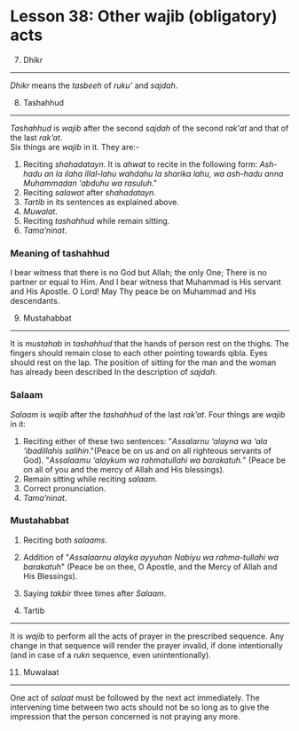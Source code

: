 Lesson 38: Other wajib (obligatory) acts
========================================

7. Dhikr
--------

*Dhikr* means the *tasbeeh* of *ruku’* and *sajdah*.

8. Tashahhud
------------

*Tashahhud* is *wajib* after the second *sajdah* of the second *rak'at*
and that of the last *rak’at*.  
 Six things are *wajib* in it. They are:-  
 1. Reciting *shahadatayn*. It is *ahwat* to recite in the following
form: *Ash-hadu an la ilaha illal-lahu wahdahu la sharika lahu, wa
ash-hadu anna Muhammadan ‘abduhu wa rasuluh*."  
 2. Reciting *salawat* after *shahadatayn*.  
 3. *Tartib* in its sentences as explained above.  
 4. *Muwalat*.  
 5. Reciting *tashahhud* while remain sitting.  
 6. *Tama’ninat*.

### Meaning of tashahhud

I bear witness that there is no God but Allah; the only One; There is no
partner or equal to Him. And I bear witness that Muhammad is His servant
and His Apostle. O Lord! May Thy peace be on Muhammad and His
descendants.

9. Mustahabbat
--------------

It is *mustahab* in *tashahhud* that the hands of person rest on the
thighs. The fingers should remain close to each other pointing towards
qibla. Eyes should rest on the lap. The position of sitting for the man
and the woman has already been described In the description of *sajdah*.

### Salaam

*Salaam* is *wajib* after the *tashahhud* of the last *rak’at*. Four
things are *wajib* in it:  
 1. Reciting either of these two sentences: "*Assalarnu ‘alayna wa ‘ala
‘ibadillahis salihin*."(Peace be on us and on all righteous servants of
God). "*Assalaamu ‘alaykum wa rahmatullahi wa barakatuh.*" (Peace be on
all of you and the mercy of Allah and His blessings).  
 2. Remain sitting while reciting *salaam*.  
 3. Correct pronunciation.  
 4. *Tama’ninat*.

### Mustahabbat

1. Reciting both *salaams*.  
 2. Addition of "*Assalaarnu alayka ayyuhan Nabiyu wa rahma-tullahi wa
barakatuh*" (Peace be on thee, O Apostle, and the Mercy of Allah and His
Blessings).  
 3. Saying *takbir* three times after *Salaam*.

10. Tartib
----------

It is *wajib* to perform all the acts of prayer in the prescribed
sequence. Any change in that sequence will render the prayer invalid, if
done intentionally (and in case of a *rukn* sequence, even
unintentionally).

11. Muwalaat
------------

One act of *salaat* must be followed by the next act immediately. The
intervening time between two acts should not be so long as to give the
impression that the person concerned is not praying any more.


